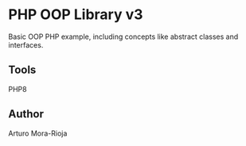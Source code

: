 # PHP OOP Library v3
Basic OOP PHP example, including concepts like abstract classes and interfaces.

## Tools
PHP8

## Author
Arturo Mora-Rioja
